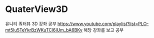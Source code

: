 # QuaterView3D
유니티 쿼터뷰 3D 강좌 공부
https://www.youtube.com/playlist?list=PLO-mt5Iu5TeYkrBzWKuTCl6IUm_bA6BKy
해당 강좌를 보고 공부
